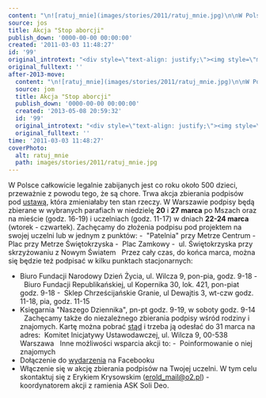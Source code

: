 ```yaml
---
content: "\n![ratuj_mnie](images/stories/2011/ratuj_mnie.jpg)\n\nW Polsce całkowicie legalnie zabijanych jest co roku około 500 dzieci, przeważnie z powodu tego, że są chore. Trwa akcja zbierania podpisów pod [ustawą](http://www.stopaborcji.pl/ustawa/?category_name=tekst), która zmieniałaby ten stan rzeczy.\nW Warszawie podpisy będą zbierane w wybranych parafiach w niedzielę **20** i **27** **marca** po Mszach oraz na mieście (godz. 16-19) i uczelniach (godz. 11-17) w dniach **22-24 marca** (wtorek - czwartek).\nZachęcamy do złożenia podpisu pod projektem na swojej uczelni lub w jednym z punktów:\n-\_ \"Patelnia\" przy Metrze Centrum\n-\_ Plac przy Metrze Świętokrzyska\n-\_ Plac Zamkowy\n-\_ ul. Świętokrzyska przy skrzyżowaniu z Nowym Światem\n\_\nPrzez cały czas, do końca marca, można się będzie też podpisać w kilku punktach stacjonarnych:\n- Biuro Fundacji Narodowy Dzień Życia, ul. Wilcza 9, pon-pia, godz. 9-18\n-\_ Biuro Fundacji Republikańskiej, ul Kopernika 30, lok. 421, pon-piat godz. 9-18\n-\_ Sklep Chrześcijańskie Granie, ul Dewajtis 3, wt-czw godz. 11-18, pia, godz. 11-15\n- Księgarnia \"Naszego Dziennika\", pn-pt godz. 9-19, w soboty godz. 9-14\n\_\nZachęcamy także do niezależnego zbierania podpisy wśród rodziny i znajomych. Kartę można pobrać [stąd](http://www.stopaborcji.pl/ustawa/wp-content/uploads/2011/02/Podpisy-karta.pdf) i trzeba ją odesłać do 31 marca na adres:\_ Komitet Inicjatywy Ustawodawczej, ul. Wilcza 9, 00-538 Warszawa\n\_\nInne możliwości wsparcia akcji to:\n-\_ Poinformowanie o niej znajomych\n- Dołączenie do [wydarzenia](http://www.facebook.com/event.php?eid=192656554090199) na Facebooku\n- Włączenie się w akcję zbierania podpisów na Twojej uczelni. W tym celu skontaktuj się z Erykiem Krysowskim (erold_mail@o2.pl) - koordynatorem akcji z ramienia ASK Soli Deo.\n\n\n\n<!--CONTENT FROM OLD SERVER (jos before 2013): \n![ratuj_mnie](images/stories/2011/ratuj_mnie.jpg)\r\n\nW Polsce całkowicie legalnie zabijanych jest co roku około 500 dzieci, przeważnie z powodu tego, że są chore. Trwa akcja zbierania podpisów pod [ustawą](http://www.stopaborcji.pl/ustawa/?category_name=tekst), która zmieniałaby ten stan rzeczy.\n\r\n\nW Warszawie podpisy będą zbierane w wybranych parafiach w niedzielę **20** i **27** **marca** po Mszach oraz na mieście (godz. 16-19) i uczelniach (godz. 11-17) w dniach **22-24 marca** (wtorek - czwartek).\n\r\n\nZachęcamy do złożenia podpisu pod projektem na swojej uczelni lub w jednym z punktów:\n\r\n\n-\_ \"Patelnia\" przy Metrze Centrum\n\r\n\n-\_ Plac przy Metrze Świętokrzyska\n\r\n\n-\_ Plac Zamkowy\n\r\n\n-\_ ul. Świętokrzyska przy skrzyżowaniu z Nowym Światem\n\r\n\n\_\n\r\n\nPrzez cały czas, do końca marca, można się będzie też podpisać w kilku punktach stacjonarnych:\n\r\n\n- Biuro Fundacji Narodowy Dzień Życia, ul. Wilcza 9, pon-pia, godz. 9-18\n\r\n\n-\_ Biuro Fundacji Republikańskiej, ul Kopernika 30, lok. 421, pon-piat godz. 9-18\n\r\n\n-\_ Sklep Chrześcijańskie Granie, ul Dewajtis 3, wt-czw godz. 11-18, pia, godz. 11-15\n\r\n\n- Księgarnia \"Naszego Dziennika\", pn-pt godz. 9-19, w soboty godz. 9-14\n\r\n\n\_\n\r\n\nZachęcamy także do niezależnego zbierania podpisy wśród rodziny i znajomych. Kartę można pobrać [stąd](http://www.stopaborcji.pl/ustawa/wp-content/uploads/2011/02/Podpisy-karta.pdf) i trzeba ją odesłać do 31 marca na adres:\_ Komitet Inicjatywy Ustawodawczej, ul. Wilcza 9, 00-538 Warszawa\n\r\n\n\_\n\r\n\nInne możliwości wsparcia akcji to:\n\r\n\n-\_ Poinformowanie o niej znajomych\n\r\n\n- Dołączenie do [wydarzenia](http://www.facebook.com/event.php?eid=192656554090199) na Facebooku\n\r\n\n- Włączenie się w akcję zbierania podpisów na Twojej uczelni. W tym celu skontaktuj się z Erykiem Krysowskim (erold_mail@o2.pl) - koordynatorem akcji z ramienia ASK Soli Deo.\n\r\n\r\n\r\n\n-->"
source: jos
title: Akcja "Stop aborcji"
publish_down: '0000-00-00 00:00:00'
created: '2011-03-03 11:48:27'
id: '99'
original_introtext: "<div style=\"text-align: justify;\"><img style=\"margin-bottom: 10px; margin-right: 10px; float: left;\" alt=\"ratuj_mnie\" src=\"images/stories/2011/ratuj_mnie.jpg\" height=\"204\" width=\"121\" />\r\n<p>W Polsce całkowicie legalnie zabijanych jest co roku około 500 dzieci, przeważnie z powodu tego, że są chore. Trwa akcja zbierania podpisów pod <a href=\"http://www.stopaborcji.pl/ustawa/?category_name=tekst\">ustawą</a>, która zmieniałaby ten stan rzeczy.</p>\r\n<p>W Warszawie podpisy będą zbierane w wybranych parafiach w niedzielę <strong>20</strong> i <strong>27</strong> <strong>marca</strong> po Mszach oraz na mieście (godz. 16-19) i uczelniach (godz. 11-17) w dniach <strong>22-24 marca</strong> (wtorek - czwartek).</p>\r\n<p>Zachęcamy do złożenia podpisu pod projektem na swojej uczelni lub w jednym z punktów:</p>\r\n<p>-\_ \"Patelnia\" przy Metrze Centrum</p>\r\n<p>-\_ Plac przy Metrze Świętokrzyska</p>\r\n<p>-\_ Plac Zamkowy</p>\r\n<p>-\_ ul. Świętokrzyska przy skrzyżowaniu z Nowym Światem</p>\r\n<p>\_</p>\r\n<p>Przez cały czas, do końca marca, można się będzie też podpisać w kilku punktach stacjonarnych:</p>\r\n<p>- Biuro Fundacji Narodowy Dzień Życia, ul. Wilcza 9, pon-pia, godz. 9-18</p>\r\n<p>-\_ Biuro Fundacji Republikańskiej, ul Kopernika 30, lok. 421, pon-piat godz. 9-18</p>\r\n<p>-\_ Sklep Chrześcijańskie Granie, ul Dewajtis 3, wt-czw godz. 11-18, pia, godz. 11-15</p>\r\n<p>- Księgarnia \"Naszego Dziennika\", pn-pt godz. 9-19, w soboty godz. 9-14</p>\r\n<p>\_</p>\r\n<p>Zachęcamy także do niezależnego zbierania podpisy wśród rodziny i znajomych. Kartę można pobrać <a href=\"http://www.stopaborcji.pl/ustawa/wp-content/uploads/2011/02/Podpisy-karta.pdf\">stąd</a> i trzeba ją odesłać do 31 marca na adres:\_ Komitet Inicjatywy Ustawodawczej, ul. Wilcza 9, 00-538 Warszawa</p>\r\n<p>\_</p>\r\n<p>Inne możliwości wsparcia akcji to:</p>\r\n<p>-\_ Poinformowanie o niej znajomych</p>\r\n<p>- Dołączenie do <a href=\"http://www.facebook.com/event.php?eid=192656554090199\">wydarzenia</a> na Facebooku</p>\r\n<p>- Włączenie się w akcję zbierania podpisów na Twojej uczelni. W tym celu skontaktuj się z Erykiem Krysowskim (<a href=\"mailto:erold_mail@o2.pl\">erold_mail@o2.pl</a>) - koordynatorem akcji z ramienia ASK Soli Deo.</p>\r\n</div>\r\n<div style=\"text-align: justify;\"></div>\r\n<div style=\"text-align: justify;\"></div>"
original_fulltext: ''
after-2013-move:
  content: "\n![ratuj_mnie](images/stories/2011/ratuj_mnie.jpg)\n\nW Polsce całkowicie legalnie zabijanych jest co roku około 500 dzieci, przeważnie z powodu tego, że są chore. Trwa akcja zbierania podpisów pod [ustawą](http://www.stopaborcji.pl/ustawa/?category_name=tekst), która zmieniałaby ten stan rzeczy.\nW Warszawie podpisy będą zbierane w wybranych parafiach w niedzielę **20** i **27** **marca** po Mszach oraz na mieście (godz. 16-19) i uczelniach (godz. 11-17) w dniach **22-24 marca** (wtorek - czwartek).\nZachęcamy do złożenia podpisu pod projektem na swojej uczelni lub w jednym z punktów:\n-\_ \"Patelnia\" przy Metrze Centrum\n-\_ Plac przy Metrze Świętokrzyska\n-\_ Plac Zamkowy\n-\_ ul. Świętokrzyska przy skrzyżowaniu z Nowym Światem\n\_\nPrzez cały czas, do końca marca, można się będzie też podpisać w kilku punktach stacjonarnych:\n- Biuro Fundacji Narodowy Dzień Życia, ul. Wilcza 9, pon-pia, godz. 9-18\n-\_ Biuro Fundacji Republikańskiej, ul Kopernika 30, lok. 421, pon-piat godz. 9-18\n-\_ Sklep Chrześcijańskie Granie, ul Dewajtis 3, wt-czw godz. 11-18, pia, godz. 11-15\n- Księgarnia \"Naszego Dziennika\", pn-pt godz. 9-19, w soboty godz. 9-14\n\_\nZachęcamy także do niezależnego zbierania podpisy wśród rodziny i znajomych. Kartę można pobrać [stąd](http://www.stopaborcji.pl/ustawa/wp-content/uploads/2011/02/Podpisy-karta.pdf) i trzeba ją odesłać do 31 marca na adres:\_ Komitet Inicjatywy Ustawodawczej, ul. Wilcza 9, 00-538 Warszawa\n\_\nInne możliwości wsparcia akcji to:\n-\_ Poinformowanie o niej znajomych\n- Dołączenie do [wydarzenia](http://www.facebook.com/event.php?eid=192656554090199) na Facebooku\n- Włączenie się w akcję zbierania podpisów na Twojej uczelni. W tym celu skontaktuj się z Erykiem Krysowskim (erold_mail@o2.pl) - koordynatorem akcji z ramienia ASK Soli Deo.\n\n"
  source: jom
  title: Akcja "Stop aborcji"
  publish_down: '0000-00-00 00:00:00'
  created: '2013-05-08 20:59:32'
  id: '99'
  original_introtext: "<div style=\"text-align: justify;\"><img style=\"margin-bottom: 10px; margin-right: 10px; float: left;\" alt=\"ratuj_mnie\" src=\"images/stories/2011/ratuj_mnie.jpg\" height=\"204\" width=\"121\" />\n<p>W Polsce całkowicie legalnie zabijanych jest co roku około 500 dzieci, przeważnie z powodu tego, że są chore. Trwa akcja zbierania podpisów pod <a href=\"http://www.stopaborcji.pl/ustawa/?category_name=tekst\">ustawą</a>, która zmieniałaby ten stan rzeczy.</p>\n<p>W Warszawie podpisy będą zbierane w wybranych parafiach w niedzielę <strong>20</strong> i <strong>27</strong> <strong>marca</strong> po Mszach oraz na mieście (godz. 16-19) i uczelniach (godz. 11-17) w dniach <strong>22-24 marca</strong> (wtorek - czwartek).</p>\n<p>Zachęcamy do złożenia podpisu pod projektem na swojej uczelni lub w jednym z punktów:</p>\n<p>-\_ \"Patelnia\" przy Metrze Centrum</p>\n<p>-\_ Plac przy Metrze Świętokrzyska</p>\n<p>-\_ Plac Zamkowy</p>\n<p>-\_ ul. Świętokrzyska przy skrzyżowaniu z Nowym Światem</p>\n<p>\_</p>\n<p>Przez cały czas, do końca marca, można się będzie też podpisać w kilku punktach stacjonarnych:</p>\n<p>- Biuro Fundacji Narodowy Dzień Życia, ul. Wilcza 9, pon-pia, godz. 9-18</p>\n<p>-\_ Biuro Fundacji Republikańskiej, ul Kopernika 30, lok. 421, pon-piat godz. 9-18</p>\n<p>-\_ Sklep Chrześcijańskie Granie, ul Dewajtis 3, wt-czw godz. 11-18, pia, godz. 11-15</p>\n<p>- Księgarnia \"Naszego Dziennika\", pn-pt godz. 9-19, w soboty godz. 9-14</p>\n<p>\_</p>\n<p>Zachęcamy także do niezależnego zbierania podpisy wśród rodziny i znajomych. Kartę można pobrać <a href=\"http://www.stopaborcji.pl/ustawa/wp-content/uploads/2011/02/Podpisy-karta.pdf\">stąd</a> i trzeba ją odesłać do 31 marca na adres:\_ Komitet Inicjatywy Ustawodawczej, ul. Wilcza 9, 00-538 Warszawa</p>\n<p>\_</p>\n<p>Inne możliwości wsparcia akcji to:</p>\n<p>-\_ Poinformowanie o niej znajomych</p>\n<p>- Dołączenie do <a href=\"http://www.facebook.com/event.php?eid=192656554090199\">wydarzenia</a> na Facebooku</p>\n<p>- Włączenie się w akcję zbierania podpisów na Twojej uczelni. W tym celu skontaktuj się z Erykiem Krysowskim (<a href=\"mailto:erold_mail@o2.pl\">erold_mail@o2.pl</a>) - koordynatorem akcji z ramienia ASK Soli Deo.</p>\n</div>\n<div style=\"text-align: justify;\"></div>\n<div style=\"text-align: justify;\"></div>"
  original_fulltext: ''
time: '2011-03-03 11:48:27'
coverPhoto:
  alt: ratuj_mnie
  path: images/stories/2011/ratuj_mnie.jpg
---
```

W Polsce całkowicie legalnie zabijanych jest co roku około 500 dzieci, przeważnie z powodu tego, że są chore. Trwa akcja zbierania podpisów pod [ustawą](http://www.stopaborcji.pl/ustawa/?category_name=tekst), która zmieniałaby ten stan rzeczy.
W Warszawie podpisy będą zbierane w wybranych parafiach w niedzielę **20** i **27** **marca** po Mszach oraz na mieście (godz. 16-19) i uczelniach (godz. 11-17) w dniach **22-24 marca** (wtorek - czwartek).
Zachęcamy do złożenia podpisu pod projektem na swojej uczelni lub w jednym z punktów:
-  "Patelnia" przy Metrze Centrum
-  Plac przy Metrze Świętokrzyska
-  Plac Zamkowy
-  ul. Świętokrzyska przy skrzyżowaniu z Nowym Światem
 
Przez cały czas, do końca marca, można się będzie też podpisać w kilku punktach stacjonarnych:
- Biuro Fundacji Narodowy Dzień Życia, ul. Wilcza 9, pon-pia, godz. 9-18
-  Biuro Fundacji Republikańskiej, ul Kopernika 30, lok. 421, pon-piat godz. 9-18
-  Sklep Chrześcijańskie Granie, ul Dewajtis 3, wt-czw godz. 11-18, pia, godz. 11-15
- Księgarnia "Naszego Dziennika", pn-pt godz. 9-19, w soboty godz. 9-14
 
Zachęcamy także do niezależnego zbierania podpisy wśród rodziny i znajomych. Kartę można pobrać [stąd](http://www.stopaborcji.pl/ustawa/wp-content/uploads/2011/02/Podpisy-karta.pdf) i trzeba ją odesłać do 31 marca na adres:  Komitet Inicjatywy Ustawodawczej, ul. Wilcza 9, 00-538 Warszawa
 
Inne możliwości wsparcia akcji to:
-  Poinformowanie o niej znajomych
- Dołączenie do [wydarzenia](http://www.facebook.com/event.php?eid=192656554090199) na Facebooku
- Włączenie się w akcję zbierania podpisów na Twojej uczelni. W tym celu skontaktuj się z Erykiem Krysowskim (erold_mail@o2.pl) - koordynatorem akcji z ramienia ASK Soli Deo.



<!--CONTENT FROM OLD SERVER (jos before 2013): 


W Polsce całkowicie legalnie zabijanych jest co roku około 500 dzieci, przeważnie z powodu tego, że są chore. Trwa akcja zbierania podpisów pod [ustawą](http://www.stopaborcji.pl/ustawa/?category_name=tekst), która zmieniałaby ten stan rzeczy.


W Warszawie podpisy będą zbierane w wybranych parafiach w niedzielę **20** i **27** **marca** po Mszach oraz na mieście (godz. 16-19) i uczelniach (godz. 11-17) w dniach **22-24 marca** (wtorek - czwartek).


Zachęcamy do złożenia podpisu pod projektem na swojej uczelni lub w jednym z punktów:


-  "Patelnia" przy Metrze Centrum


-  Plac przy Metrze Świętokrzyska


-  Plac Zamkowy


-  ul. Świętokrzyska przy skrzyżowaniu z Nowym Światem


 


Przez cały czas, do końca marca, można się będzie też podpisać w kilku punktach stacjonarnych:


- Biuro Fundacji Narodowy Dzień Życia, ul. Wilcza 9, pon-pia, godz. 9-18


-  Biuro Fundacji Republikańskiej, ul Kopernika 30, lok. 421, pon-piat godz. 9-18


-  Sklep Chrześcijańskie Granie, ul Dewajtis 3, wt-czw godz. 11-18, pia, godz. 11-15


- Księgarnia "Naszego Dziennika", pn-pt godz. 9-19, w soboty godz. 9-14


 


Zachęcamy także do niezależnego zbierania podpisy wśród rodziny i znajomych. Kartę można pobrać [stąd](http://www.stopaborcji.pl/ustawa/wp-content/uploads/2011/02/Podpisy-karta.pdf) i trzeba ją odesłać do 31 marca na adres:  Komitet Inicjatywy Ustawodawczej, ul. Wilcza 9, 00-538 Warszawa


 


Inne możliwości wsparcia akcji to:


-  Poinformowanie o niej znajomych


- Dołączenie do [wydarzenia](http://www.facebook.com/event.php?eid=192656554090199) na Facebooku


- Włączenie się w akcję zbierania podpisów na Twojej uczelni. W tym celu skontaktuj się z Erykiem Krysowskim (erold_mail@o2.pl) - koordynatorem akcji z ramienia ASK Soli Deo.




-->

<!--{{json:{"created_date":"2011-03-03 11:48:27","publish_down":"0000-00-00 00:00:00","id":"99"}}}-->